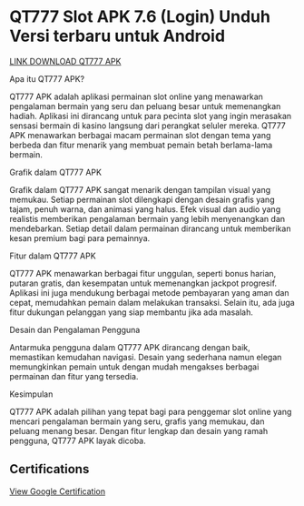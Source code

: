 # QT777 Slot APK 7.6 (Login) Unduh Versi terbaru untuk Android

[LINK DOWNLOAD QT777 APK](https://dogas.info/id/qt777/)

Apa itu QT777 APK?

QT777 APK adalah aplikasi permainan slot online yang menawarkan pengalaman bermain yang seru dan peluang besar untuk memenangkan hadiah. Aplikasi ini dirancang untuk para pecinta slot yang ingin merasakan sensasi bermain di kasino langsung dari perangkat seluler mereka. QT777 APK menawarkan berbagai macam permainan slot dengan tema yang berbeda dan fitur menarik yang membuat pemain betah berlama-lama bermain.

Grafik dalam QT777 APK

Grafik dalam QT777 APK sangat menarik dengan tampilan visual yang memukau. Setiap permainan slot dilengkapi dengan desain grafis yang tajam, penuh warna, dan animasi yang halus. Efek visual dan audio yang realistis memberikan pengalaman bermain yang lebih menyenangkan dan mendebarkan. Setiap detail dalam permainan dirancang untuk memberikan kesan premium bagi para pemainnya.

Fitur dalam QT777 APK

QT777 APK menawarkan berbagai fitur unggulan, seperti bonus harian, putaran gratis, dan kesempatan untuk memenangkan jackpot progresif. Aplikasi ini juga mendukung berbagai metode pembayaran yang aman dan cepat, memudahkan pemain dalam melakukan transaksi. Selain itu, ada juga fitur dukungan pelanggan yang siap membantu jika ada masalah.

Desain dan Pengalaman Pengguna

Antarmuka pengguna dalam QT777 APK dirancang dengan baik, memastikan kemudahan navigasi. Desain yang sederhana namun elegan memungkinkan pemain untuk dengan mudah mengakses berbagai permainan dan fitur yang tersedia.

Kesimpulan

QT777 APK adalah pilihan yang tepat bagi para penggemar slot online yang mencari pengalaman bermain yang seru, grafis yang memukau, dan peluang menang besar. Dengan fitur lengkap dan desain yang ramah pengguna, QT777 APK layak dicoba.

## Certifications
[View Google Certification]( googlef01869a06389ea9a.html)





